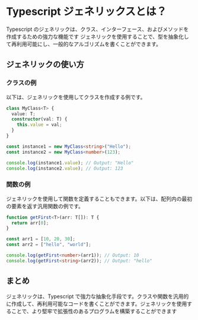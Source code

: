 # Typescript ジェネリックスとは？

Typescript のジェネリックは、クラス、インターフェース、およびメソッドを作成するための強力な機能です
ジェネリックを使用することで、型を抽象化して再利用可能にし、一般的なアルゴリズムを書くことができます。

## ジェネリックの使い方

### クラスの例

以下は、ジェネリックを使用してクラスを作成する例です。

```typescript
class MyClass<T> {
  value: T;
  constructor(val: T) {
    this.value = val;
  }
}

const instance1 = new MyClass<string>("Hello");
const instance2 = new MyClass<number>(123);

console.log(instance1.value); // Output: "Hello"
console.log(instance2.value); // Output: 123
```

### 関数の例

ジェネリックを使用して関数を定義することもできます。以下は、配列内の最初の要素を返す汎用関数の例です。

```typescript
function getFirst<T>(arr: T[]): T {
  return arr[0];
}

const arr1 = [10, 20, 30];
const arr2 = ["hello", "world"];

console.log(getFirst<number>(arr1)); // Output: 10
console.log(getFirst<string>(arr2)); // Output: "hello"
```

## まとめ

ジェネリックは、Typescript で強力な抽象化手段です。クラスや関数を汎用的に作成して、再利用可能なコードを書くことができます。ジェネリックを使用することで、より堅牢で拡張性のあるプログラムを構築することができます
